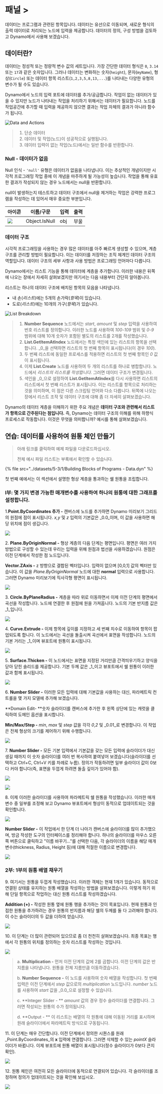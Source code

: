 # 패널 >

데이터는 프로그램과 관련된 항목입니다. 데이터는 유선으로 이동되며, 새로운 형식의 출력 데이터로 처리되는 노드에 입력을 제공합니다. 데이터의 정의, 구성 방법을 검토하고 Dynamo에서 사용해 보겠습니다.

## 데이터란?

데이터는 정성적 또는 정량적 변수 값의 세트입니다. 가장 간단한 데이터 형식은 `0`, `3.14` 또는 `17`과 같은 숫자입니다. 그러나 데이터는 변화하는 숫자(`height`), 문자(`myName`), 형상(`Circle`) 또는 데이터 항목 리스트(`1,2,3,5,8,13,...`)를 나타내는 다양한 유형의 변수가 될 수도 있습니다.

Dynamo에서 노드의 입력 포트에 데이터를 추가/공급합니다. 작업이 없는 데이터가 있을 수 있지만 노드가 나타내는 작업을 처리하기 위해서는 데이터가 필요합니다. 노드를 작업공간에 추가할 때 입력을 제공하지 않으면 결과는 작업 자체의 결과가 아니라 함수가 됩니다.

![Data and Actions](<../images/5-3/1/data - what is data.jpg>)

> 1. 단순 데이터
> 2. 데이터 및 작업(노드)이 성공적으로 실행됩니다.
> 3. 데이터 입력이 없는 작업(노드)에서는 일반 함수를 반환합니다.

### Null - 데이터가 없음

Null 인식 - `'null'` 유형은 데이터가 없음을 나타냅니다. 이는 추상적인 개념이지만 시각적 프로그래밍 작업 중에 이 개념을 마주하게 될 가능성이 높습니다. 작업을 통해 유효한 결과가 작성되지 않는 경우 노드에서는 null을 반환합니다.

null이 발생하는지 테스트하고 데이터 구조에서 null을 제거하는 작업은 강력한 프로그램을 작성하는 데 있어서 매우 중요한 부분입니다.

| 아이콘 | 이름/구문 | 입력 | 출력 |
| ----------------------------------------------------- | ------------- | ------ | ------- |
| ![](<../images/5-3/1/data - object IsNull.jpg>) | Object.IsNull | obj | 부울 |

### 데이터 구조

시각적 프로그래밍을 사용하는 경우 많은 데이터를 아주 빠르게 생성할 수 있으며, 계층 구조를 관리할 방법이 필요합니다. 이는 데이터를 저장하는 조직 체계인 데이터 구조의 역할입니다. 데이터 구조의 세부 사항과 사용 방법은 프로그래밍 언어마다 다릅니다.

Dynamo에서는 리스트 기능을 통해 데이터에 계층을 추가합니다. 이러한 내용은 뒤쪽에 나오는 장에서 자세히 살펴보겠지만 여기서는 다음 내용부터 간단히 알아봅니다.

리스트는 하나의 데이터 구조에 배치된 항목의 모음을 나타냅니다.

* 내 손(_리스트_)에는 5개의 손가락(_항목_)이 있습니다.
* 도로(_리스트_)에는 10개의 가구(_항목_)가 있습니다.

![List Breakdown](<../images/5-3/1/data - data structures.jpg>)

> 1. **Number Sequence** 노드에서는 _start_, _amount_ 및 _step_ 입력을 사용하여 번호 리스트를 정의합니다. 이러한 노드를 사용하여 _100-109_ 범위 및 _0-9_ 범위에 대해 10개 숫자가 포함된 별도의 리스트를 2개를 작성했습니다.
> 2. **List.GetItemAtIndex** 노드에서는 특정 색인에 있는 리스트의 항목을 선택합니다. _0_을 선택하면 리스트의 첫 번째 항목이 표시됩니다(이 경우 _100_).
> 3. 두 번째 리스트에 동일한 프로세스를 적용하면 리스트의 첫 번째 항목인 _0_ 값이 표시됩니다.
> 4. 이제 **List.Create** 노드를 사용하여 두 개의 리스트를 하나로 병합합니다. 노드에서 _리스트의 리스트를 작성합니다._ 그러면 데이터 구조가 변경됩니다.
> 5. 색인을 _0_으로 설정하여 **List.GetItemAtIndex**를 다시 사용하면 리스트의 리스트에서 첫 번째 리스트가 표시됩니다. 이는 리스트를 항목으로 처리하는 것을 의미하며, 이 점은 다른 스크립팅 언어와 다소 다릅니다. 뒤쪽에 나오는 장에서 리스트 조작 및 데이터 구조에 대해 좀 더 자세히 살펴보겠습니다.

Dynamo의 데이터 계층을 이해하기 위한 주요 개념은 **데이터 구조와 관련해서 리스트가 항목으로 간주된다는 점입니다.** 즉, Dynamo는 데이터 구조의 이해를 위해 하향식 프로세스로 작동합니다. 이것은 무엇을 의미합니까? 예시를 통해 살펴보겠습니다.

## 연습: 데이터를 사용하여 원통 체인 만들기

> 아래 링크를 클릭하여 예제 파일을 다운로드하십시오.
>
> 전체 예시 파일 리스트는 부록에서 확인할 수 있습니다.

{% file src="../datasets/5-3/1/Building Blocks of Programs - Data.dyn" %}

첫 번째 예에서는 이 섹션에서 설명한 형상 계층을 통과하는 쉘 원통을 조립합니다.

### I부: 몇 가지 변경 가능한 매개변수를 사용하여 하나의 원통에 대한 그래프를 설정합니다.

1.**Point.ByCoordinates 추가 -** 캔버스에 노드를 추가하면 Dynamo 미리보기 그리드의 원점에 점이 표시됩니다. _x,y_ 및 _z_ 입력의 기본값은 _0.0_이며, 이 값을 사용하면 해당 위치에 점이 생깁니다.

![](<../images/5-3/1/data - exercise step 1.jpg>)

2\. **Plane.ByOriginNormal -** 형상 계층의 다음 단계는 평면입니다. 평면은 여러 가지 방법으로 구성할 수 있는데 우리는 입력을 위해 원점과 법선을 사용하겠습니다. 원점은 이전 단계에서 작성한 점 노드입니다.

**Vector.ZAxis -** z 방향으로 결합된 벡터입니다. 입력이 없으며 \[0,0,1] 값의 벡터만 있습니다. 이 값을 _Plane.ByOriginNormal_ 노드에 대한 **normal** 입력으로 사용합니다. 그러면 Dynamo 미리보기에 직사각형 평면이 표시됩니다.

![](<../images/5-3/1/data - exercise step 2.jpg>)

3\. **Circle.ByPlaneRadius -** 계층을 따라 위로 이동하면서 이제 이전 단계의 평면에서 곡선을 작성합니다. 노드에 연결한 후 원점에 원을 가져옵니다. 노드의 기본 반지름 값은 _1_입니다.

![](<../images/5-3/1/data - exercise step 3.jpg>)

4\. **Curve.Extrude -** 이제 항목에 깊이를 지정하고 세 번째 치수로 이동하여 항목이 팝업되도록 합니다. 이 노드에서는 곡선을 돌출시켜 곡선에서 표면을 작성합니다. 노드의 기본 거리는 _1_이며 뷰포트에 원통이 표시됩니다.

![](<../images/5-3/1/data - exercise step 4.jpg>)

5\. **Surface.Thicken -** 이 노드에서는 표면을 지정된 거리만큼 간격띄우기하고 양식을 닫아 닫힌 솔리드를 제공합니다. 기본 두께 값은 _1_이고 뷰포트에서 쉘 원통이 이러한 값과 함께 표시됩니다.

![](<../images/5-3/1/data - exercise step 5.jpg>)

6\. **Number Slider -** 이러한 모든 입력에 대해 기본값을 사용하는 대신, 파라메트릭 컨트롤을 몇 가지 모델에 추가해 보겠습니다.

**Domain Edit- **숫자 슬라이더를 캔버스에 추가한 후 왼쪽 상단에 있는 캐럿을 클릭하여 도메인 옵션을 표시합니다.

**Min/Max/Step -** _min_, _max_ 및 _step_ 값을 각각 _0_,_2_ 및 _0.01_로 변경합니다. 이 작업은 전체 형상의 크기를 제어하기 위해 수행합니다.

![](<../images/5-3/1/data - exercise step 6.gif>)

7\. **Number Slider -** 모든 기본 입력에서 기본값을 갖는 모든 입력에 슬라이더가 대신 생길 때까지 이 숫자 슬라이더를 여러 번 복사하여 붙여넣어 보겠습니다(슬라이더를 선택하고 Ctrl+C, Ctrl+V 키를 차례로 누름). 정의가 작동하려면 일부 슬라이더 값이 0보다 커야 합니다(즉, 표면을 두껍게 하려면 돌출 깊이가 있어야 함).

![](<../images/5-3/1/data - exercise step 7a.gif>)

![](<../images/5-3/1/data - exercise step 7b.gif>)

8\. 이제 이러한 슬라이더를 사용하여 파라메트릭 쉘 원통을 작성했습니다. 이러한 매개변수 중 일부를 조정해 보고 Dynamo 뷰포트에서 형상이 동적으로 업데이트되는 것을 확인합니다.

![](<../images/5-3/1/data - exercise step 8a.gif>)

**Number Slider -** 이 작업에서 한 단계 더 나아가 캔버스에 슬라이더를 많이 추가했으며, 방금 작성한 도구의 인터페이스를 정리해야 합니다. 하나의 슬라이더를 마우스 오른쪽 버튼으로 클릭하고 "이름 바꾸기..."를 선택한 다음, 각 슬라이더의 이름을 해당 매개변수(thickness, Radius, Height 등)에 대해 적절한 이름으로 변경합니다.

![](<../images/5-3/1/data - exercise step 8b step.jpg>)

### 2부: 1부의 원통 배열 채우기

9\. 여기서는 원통을 두껍게 작성했습니다. 이러한 객체는 현재 1개가 있습니다. 동적으로 연결된 상태를 유지하는 원통 배열을 작성하는 방법을 살펴보겠습니다. 이렇게 하기 위해 단일 항목으로 작업하는 대신 원통 리스트를 작성하겠습니다.

**Addition (+) -** 작성한 원통 옆에 원통 행을 추가하는 것이 목표입니다. 현재 원통과 인접한 원통을 추가하려는 경우 원통의 반지름과 해당 쉘의 두께를 둘 다 고려해야 합니다. 이 수는 슬라이더의 두 값을 더하여 얻습니다.

![](<../images/5-3/1/data - exercise step 9.jpg>)

10\. 이 단계는 더 많이 관련되어 있으므로 좀 더 천천히 살펴보겠습니다. 최종 목표는 행에서 각 원통의 위치를 정의하는 숫자 리스트를 작성하는 것입니다.

![](<../images/5-3/1/data - exercise step 10.jpg>)

> a. **Multiplication -** 먼저 이전 단계의 값에 2를 곱합니다. 이전 단계의 값은 반지름을 나타냅니다. 원통을 전체 지름만큼 이동하겠습니다.
>
> b. **Number Sequence -** 이 노드를 사용하여 숫자 배열을 작성합니다. 첫 번째 입력은 이전 단계에서 _step_ 값으로의 _multiplication_ 노드입니다. _number_ 노드를 사용하여 _start_ 값을 _0.0_으로 설정할 수 있습니다.
>
> c. **Integer Slider - ** _amount_ 값의 경우 정수 슬라이더를 연결합니다. 그러면 작성되는 원통의 수가 정의됩니다.
>
> d. **Output - ** 이 리스트는 배열의 각 원통에 대해 이동된 거리를 표시하며 원래 슬라이더에서 파라메트릭 방식으로 구동됩니다.

11\. 이 단계는 매우 간단합니다. 이전 단계에서 정의한 시퀀스를 원래 _Point.ByCoordinates_의 **x** 입력에 연결합니다. 그러면 삭제할 수 있는 _pointX_ 슬라이더가 바뀝니다. 이제 뷰포트에 원통 배열이 표시됩니다(정수 슬라이더가 0보다 큰지 확인).

![](<../images/5-3/1/data - exercise step 11.gif>)

12\. 원통 체인은 여전히 모든 슬라이더에 동적으로 연결되어 있습니다. 각 슬라이더를 조정하며 정의가 업데이트되는 것을 확인해 보십시오.

![](<../images/5-3/1/data - exercise step 12.gif>)
